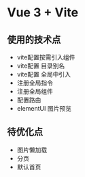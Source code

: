 # Vue 3 + Vite

## 使用的技术点

- vite配置按需引入组件
- vite配置 目录别名
- vite配置 全局中引入
- 注册全局指令
- 注册全局组件
- 配置路由
- elementUI 图片预览


## 待优化点
- 图片懒加载
- 分页
- 默认首页
